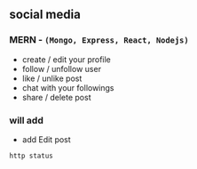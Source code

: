 ## social media

### MERN - ```(Mongo, Express, React, Nodejs)```

- create / edit your profile
- follow / unfollow user
- like / unlike post
- chat with your followings
- share / delete post


### will add
+ add Edit post

``` http status ```